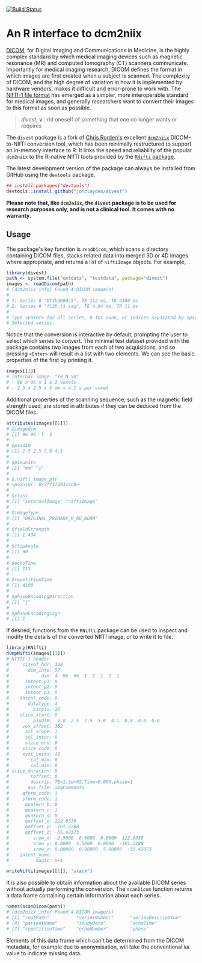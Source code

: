 [![Build Status](https://travis-ci.org/jonclayden/divest.svg?branch=master)](https://travis-ci.org/jonclayden/divest)

# An R interface to dcm2niix

[DICOM](http://dicom.nema.org/), for Digital Imaging and Communications in Medicine, is the highly complex standard by which medical imaging devices such as magnetic resonance (MR) and computed tomography (CT) scanners communicate. Importantly for medical imaging research, DICOM defines the format in which images are first created when a subject is scanned. The complexity of DICOM, and the high degree of variation in how it is implemented by hardware vendors, makes it difficult and error-prone to work with. The [NIfTI-1 file format](https://nifti.nimh.nih.gov) has emerged as a simpler, more interoperable standard for medical images, and generally researchers want to convert their images to this format as soon as possible.

> *divest*, **v.**: rid oneself of something that one no longer wants or requires

The `divest` package is a fork of [Chris Rorden's](http://www.mccauslandcenter.sc.edu/crnl/) excellent [`dcm2niix`](https://github.com/rordenlab/dcm2niix) DICOM-to-NIfTI conversion tool, which has been minimally restructured to support an in-memory interface to R. It links the speed and reliability of the popular `dcm2niix` to the R-native NIfTI tools provided by the [`RNifti` package](https://github.com/jonclayden/RNifti).

The latest development version of the package can always be installed from GitHub using the `devtools` package.

```r
## install.packages("devtools")
devtools::install_github("jonclayden/divest")
```

**Please note that, like `dcm2niix`, the `divest` package is to be used for research purposes only, and is not a clinical tool. It comes with no warranty.**

## Usage

The package's key function is `readDicom`, which scans a directory containing DICOM files, stacks related data into merged 3D or 4D images where appropriate, and returns a list of `niftiImage` objects. For example,

```r
library(divest)
path <- system.file("extdata", "testdata", package="divest")
images <- readDicom(path)
# [dcm2niix info] Found 4 DICOM image(s)
# 
# 1: Series 8 "DTIb3000s5", TE 112 ms, TR 4100 ms 
# 2: Series 9 "fl3D_t1_sag", TE 4.94 ms, TR 11 ms
# 
# Type <Enter> for all series, 0 for none, or indices separated by spaces or commas
# Selected series: 
```

Notice that the conversion is interactive by default, prompting the user to select which series to convert. The minimal test dataset provided with the package contains two images from each of two acquisitions, and so pressing `<Enter>` will result in a list with two elements. We can see the basic properties of the first by printing it.

```r
images[[1]]
# Internal image: "T0_N_S8"
# - 96 x 96 x 1 x 2 voxels
# - 2.5 x 2.5 x 5 mm x 4.1 s per voxel
```

Additional properties of the scanning sequence, such as the magnetic field strength used, are stored in attributes if they can be deduced from the DICOM files.

```r
attributes(images[[1]])
# $imagedim
# [1] 96 96  1  2
# 
# $pixdim
# [1] 2.5 2.5 5.0 4.1
# 
# $pixunits
# [1] "mm" "s" 
# 
# $.nifti_image_ptr
# <pointer: 0x7ff1726114c0>
# 
# $class
# [1] "internalImage" "niftiImage"
# 
# $imageType
# [1] "ORIGINAL_PRIMARY_M_ND_NORM"
# 
# $fieldStrength
# [1] 1.494
# 
# $flipAngle
# [1] 90
# 
# $echoTime
# [1] 112
# 
# $repetitionTime
# [1] 4100
# 
# $phaseEncodingDirection
# [1] "j"
# 
# $phaseEncodingSign
# [1] 1
```

If desired, functions from the `RNifti` package can be used to inspect and modify the details of the converted NIfTI image, or to write it to file.

```r
library(RNifti)
dumpNifti(images[[1]])
# NIfTI-1 header
#     sizeof_hdr: 348
#       dim_info: 57
#            dim: 4  96  96  1  2  1  1  1
#      intent_p1: 0
#      intent_p2: 0
#      intent_p3: 0
#    intent_code: 0
#       datatype: 4
#         bitpix: 16
#    slice_start: 0
#         pixdim: -1.0  2.5  2.5  5.0  4.1  0.0  0.0  0.0
#     vox_offset: 352
#      scl_slope: 1
#      scl_inter: 0
#      slice_end: 0
#     slice_code: 0
#     xyzt_units: 10
#        cal_max: 0
#        cal_min: 0
# slice_duration: 0
#        toffset: 0
#        descrip: TE=1.1e+02;Time=0.000;phase=1
#       aux_file: imgComments
#     qform_code: 1
#     sform_code: 1
#      quatern_b: 0
#      quatern_c: 1
#      quatern_d: 0
#      qoffset_x: 122.0339
#      qoffset_y: -101.2288
#      qoffset_z: -55.42373
#         srow_x: -2.5000  0.0000  0.0000  122.0339
#         srow_y: 0.0000  2.5000  0.0000  -101.2288
#         srow_z: 0.00000  0.00000  5.00000  -55.42373
#    intent_name: 
#          magic: n+1

writeNifti(images[[1]], "stack")
```

It is also possible to obtain information about the available DICOM series without actually performing the conversion. The `scanDicom` function returns a data frame containing certain information about each series.

```r
names(scanDicom(path))
# [dcm2niix info] Found 4 DICOM image(s)
# [1] "rootPath"          "seriesNumber"      "seriesDescription"
# [4] "patientName"       "studyDate"         "echoTime"
# [7] "repetitionTime"    "echoNumber"        "phase"
```

Elements of this data frame which can't be determined from the DICOM metadata, for example due to anonymisation, will take the conventional `NA` value to indicate missing data.
